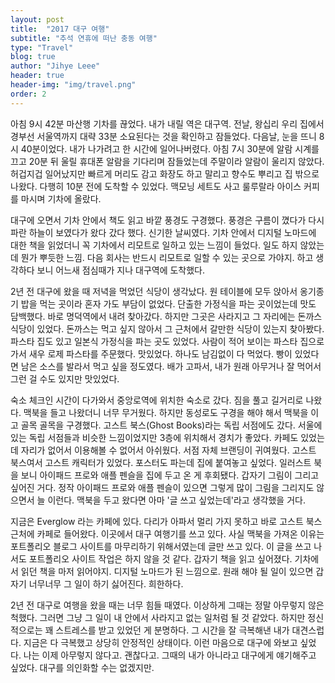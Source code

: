 ```yaml
---
layout: post
title:  "2017 대구 여행"
subtitle: "추석 연휴에 떠난 충동 여행"
type: "Travel"
blog: true
author: "Jihye Leee"
header: true
header-img: "img/travel.png"
order: 2
---
```


아침 9시 42분 마산행 기차를 끊었다. 내가 내릴 역은 대구역. 전날, 왕십리 우리 집에서 경부선 서울역까지 대략 33분 소요된다는 것을 확인하고 잠들었다. 다음날, 눈을 뜨니 8시 40분이었다. 내가 나가려고 한 시간에 일어나버렸다. 아침 7시 30분에 알람 시계를 끄고 20분 뒤 울릴 휴대폰 알람을 기다리며 잠들었는데 주말이라 알람이 울리지 않았다. 허겁지겁 일어났지만 빠르게 머리도 감고 화장도 하고 말리고 향수도 뿌리고 집 밖으로 나왔다. 다행히 10분 전에 도착할 수 있었다. 맥모닝 세트도 사고 룰루랄라 아이스 커피를 마시며 기차에 올랐다.

대구에 오면서 기차 안에서 책도 읽고 바깥 풍경도 구경했다. 풍경은 구름이 꼈다가 다시 파란 하늘이 보였다가 왔다 갔다 했다. 신기한 날씨였다. 기차 안에서 디지털 노마드에 대한 책을 읽었더니 꼭 기차에서 리모트로 일하고 있는 느낌이 들었다. 일도 하지 않았는데 뭔가 뿌듯한 느낌. 다음 회사는 반드시 리모트로 일할 수 있는 곳으로 가야지. 하고 생각하다 보니 어느새 점심때가 지나 대구역에 도착했다.

2년 전 대구에 왔을 때 저녁을 먹었던 식당이 생각났다. 원 테이블에 모두 앉아서 옹기종기 밥을 먹는 곳이라 혼자 가도 부담이 없었다. 단출한 가정식을 파는 곳이었는데 맛도 담백했다. 바로 명덕역에서 내려 찾아갔다. 하지만 그곳은 사라지고 그 자리에는 돈까스 식당이 있었다. 돈까스는 먹고 싶지 않아서 그 근처에서 갈만한 식당이 있는지 찾아봤다. 파스타 집도 있고 일본식 가정식을 파는 곳도 있었다. 사람이 적어 보이는 파스타 집으로 가서 새우 로제 파스타를 주문했다. 맛있었다. 하나도 남김없이 다 먹었다. 빵이 있었다면 남은 소스를 발라서 먹고 싶을 정도였다. 배가 고파서, 내가 원래 아무거나 잘 먹어서 그런 걸 수도 있지만 맛있었다.

숙소 체크인 시간이 다가와서 중앙로역에 위치한 숙소로 갔다. 짐을 풀고 길거리로 나왔다. 맥북을 들고 나왔더니 너무 무거웠다. 하지만 동성로도 구경을 해야 해서 맥북을 이고 골목 골목을 구경했다. 고스트 북스(Ghost Books)라는 독립 서점에도 갔다. 서울에 있는 독립 서점들과 비슷한 느낌이었지만 3층에 위치해서 경치가 좋았다. 카페도 있었는데 자리가 없어서 이용해볼 수 없어서 아쉬웠다. 서점 자체 브랜딩이 귀여웠다. 고스트 북스여서 고스트 캐릭터가 있었다. 포스터도 파는데 집에 붙여놓고 싶었다. 일러스트 북을 보니 아이패드 프로와 애플 펜슬을 집에 두고 온 게 후회됐다. 갑자기 그림이 그리고 싶어진 거다. 정작 아이패드 프로와 애플 펜슬이 있으면 그렇게 많이 그림을 그리지도 않으면서 늘 이런다. 맥북을 두고 왔다면 아마 '글 쓰고 싶었는데'라고 생각했을 거다.

지금은 Everglow 라는 카페에 있다. 다리가 아파서 멀리 가지 못하고 바로 고스트 북스 근처에 카페로 들어왔다. 이곳에서 대구 여행기를 쓰고 있다. 사실 맥북을 가져온 이유는 포트폴리오 블로그 사이트를 마무리하기 위해서였는데 글만 쓰고 있다. 이 글을 쓰고 나서도 포트폴리오 사이트 작업은 하지 않을 것 같다. 갑자기 책을 읽고 싶어졌다. 기차에서 읽던 책을 마저 읽어야지. 디지털 노마드가 된 느낌으로. 원래 해야 될 일이 있으면 갑자기 너무너무 그 일이 하기 싫어진다. 희한하다.

2년 전 대구로 여행을 왔을 때는 너무 힘들 때였다. 이상하게 그때는 정말 아무렇지 않은 척했다. 그러면 그냥 그 일이 내 안에서 사라지고 없는 일처럼 될 것 같았다. 하지만 정신적으로는 꽤 스트레스를 받고 있었던 게 분명하다. 그 시간을 잘 극복해낸 내가 대견스럽다. 지금은 다 극복했고 상당히 안정적인 상태이다. 이런 마음으로 대구에 와보고 싶었다. 나는 이제 아무렇지 않다고. 괜찮다고. 그때의 내가 아니라고 대구에게 얘기해주고 싶었다. 대구를 의인화할 수는 없겠지만.